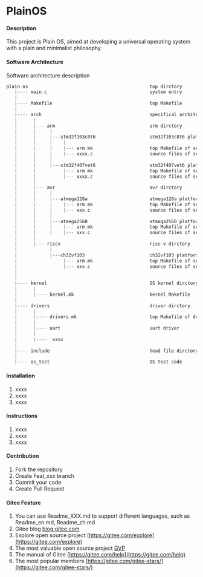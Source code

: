 # PlainOS

#### Description
This project is Plain OS, aimed at developing a universal operating system with a plain and minimalist philosophy.

#### Software Architecture
Software architecture description
```c++
plain-os                                             top dirctory
   |---- main.c                                      system entry
   |
   |---- Makefile                                    top Makefile
   |
   |---- arch                                        specifical architecture
   |      |
   |      |--- arm                                   arm dirctory
   |      |     |
   |      |     |---stm32f103c8t6                    stm32f103c8t6 platform feature setup code
   |      |     |    |
   |      |     |    |--- arm.mk                     top Makefile of setup code
   |      |     |    |--- xxxx.c                     source files of setup code
   |      |     |
   |      |     |---stm32f407vet6                    stm32f407vet6 platform feature setup code
   |      |          |--- arm.mk                     top Makefile of setup code
   |      |          |--- xxxx.c                     source files of setup code
   |      |
   |      |--- avr                                   avr dirctory
   |      |     |
   |      |     |---atmega128a                       atmega128a platform feature setup code
   |      |     |    |--- arm.mk                     top Makefile of setup code
   |      |     |    |--- xxx.c                      source files of setup code
   |      |     |
   |      |     |---atmega2560                       atmega2560 platform feature setup code
   |      |     |    |--- arm.mk                     top Makefile of setup code
   |      |     |    |--- xxx.c                      source files of setup code
   |      |
   |      |--- riscv                                 risc-v dirctory
   |            |
   |            |---ch32vf103                        ch32vf103 platform feature setup code
   |                 |--- arm.mk                     top Makefile of setup code
   |                 |--- xxx.c                      source files of setup code
   |
   |  
   |---- kernel                                      OS kernel dirctory
   |      |
   |      |---- kernel.mk                            kernel Makefile
   |
   |---- drivers                                     driver dirctory
   |      |
   |      |---- drivers.mk                           top Makefile of driver code
   |      |
   |      |---- uart                                 uart driver
   |      |
   |      |----  xxxx
   | 
   |---- include                                     head file dirctory
   |
   |---- os_test                                     OS test code
```

#### Installation

1.  xxxx
2.  xxxx
3.  xxxx

#### Instructions

1.  xxxx
2.  xxxx
3.  xxxx

#### Contribution

1.  Fork the repository
2.  Create Feat_xxx branch
3.  Commit your code
4.  Create Pull Request


#### Gitee Feature

1.  You can use Readme\_XXX.md to support different languages, such as Readme\_en.md, Readme\_zh.md
2.  Gitee blog [blog.gitee.com](https://blog.gitee.com)
3.  Explore open source project [https://gitee.com/explore](https://gitee.com/explore)
4.  The most valuable open source project [GVP](https://gitee.com/gvp)
5.  The manual of Gitee [https://gitee.com/help](https://gitee.com/help)
6.  The most popular members  [https://gitee.com/gitee-stars/](https://gitee.com/gitee-stars/)
